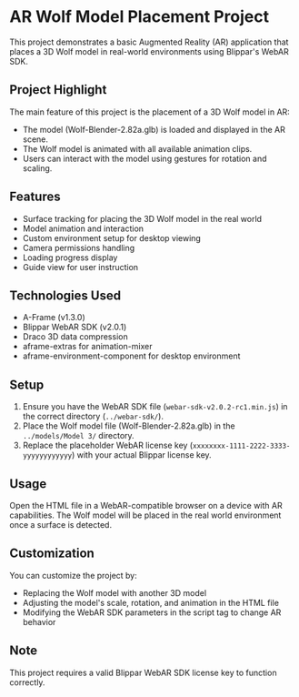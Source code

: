 # AR Wolf Model Placement Project

This project demonstrates a basic Augmented Reality (AR) application that places a 3D Wolf model in real-world environments using Blippar's WebAR SDK.

## Project Highlight

The main feature of this project is the placement of a 3D Wolf model in AR:
- The model (Wolf-Blender-2.82a.glb) is loaded and displayed in the AR scene.
- The Wolf model is animated with all available animation clips.
- Users can interact with the model using gestures for rotation and scaling.

## Features

- Surface tracking for placing the 3D Wolf model in the real world
- Model animation and interaction
- Custom environment setup for desktop viewing
- Camera permissions handling
- Loading progress display
- Guide view for user instruction

## Technologies Used

- A-Frame (v1.3.0)
- Blippar WebAR SDK (v2.0.1)
- Draco 3D data compression
- aframe-extras for animation-mixer
- aframe-environment-component for desktop environment

## Setup

1. Ensure you have the WebAR SDK file (`webar-sdk-v2.0.2-rc1.min.js`) in the correct directory (`../webar-sdk/`).
2. Place the Wolf model file (Wolf-Blender-2.82a.glb) in the `../models/Model 3/` directory.
3. Replace the placeholder WebAR license key (`xxxxxxxx-1111-2222-3333-yyyyyyyyyyyy`) with your actual Blippar license key.

## Usage

Open the HTML file in a WebAR-compatible browser on a device with AR capabilities. The Wolf model will be placed in the real world environment once a surface is detected.

## Customization

You can customize the project by:
- Replacing the Wolf model with another 3D model
- Adjusting the model's scale, rotation, and animation in the HTML file
- Modifying the WebAR SDK parameters in the script tag to change AR behavior

## Note

This project requires a valid Blippar WebAR SDK license key to function correctly.